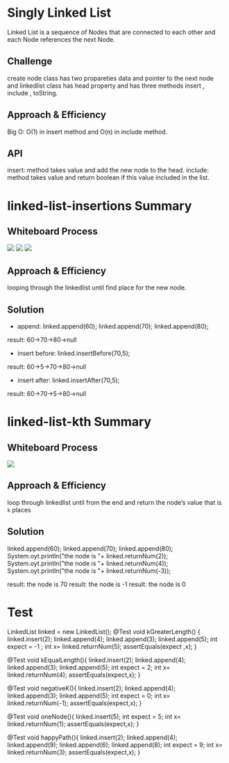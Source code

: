 # Singly Linked List
<!-- Short summary or background information -->
Linked List is a sequence of Nodes that are connected to each other and each Node references the next Node.

## Challenge
<!-- Description of the challenge -->

create node class has two propareties data and pointer to the next node and linkedlist class has head property and has three methods insert , include , toString.


## Approach & Efficiency
<!-- What approach did you take? Why? What is the Big O space/time for this approach? -->
Big O: O(1) in insert method and O(n) in include method.
## API
<!-- Description of each method publicly available to your Linked List -->
insert: method takes value and add the new node to the head.
include: method takes value and return boolean if this value included in the list.

# linked-list-insertions Summary
<!-- Description of the challenge -->

## Whiteboard Process
<!-- Embedded whiteboard image -->
![](C:\Users\LENOVO\Documents\challenges\401-data-structures-and-algorithms\data-structures\Linkedlist\lib\src\main\resources\appendLinkedlist.PNG)
![](C:\Users\LENOVO\Documents\challenges\401-data-structures-and-algorithms\data-structures\Linkedlist\lib\src\main\resources\insertBefore.PNG)
![](C:\Users\LENOVO\Documents\challenges\401-data-structures-and-algorithms\data-structures\Linkedlist\lib\src\main\resources\insertAfter.PNG)


## Approach & Efficiency
<!-- What approach did you take? Why? What is the Big O space/time for this approach? -->
looping through the linkedlist until find place for the new node.

## Solution
<!-- Show how to run your code, and examples of it in action -->
- append:
  linked.append(60);
  linked.append(70);
  linked.append(80);
  
result: 60->70->80->null

- insert before:
  linked.insertBefore(70,5); 
  
 result: 60->5->70->80->null

- insert after:
  linked.insertAfter(70,5);

result: 60->70->5->80->null

# linked-list-kth Summary
<!-- Description of the challenge -->

## Whiteboard Process
<!-- Embedded whiteboard image -->
![](C:\Users\LENOVO\Documents\challenges\401-data-structures-and-algorithms\data-structures\Linkedlist\lib\src\main\resources\returnnum.PNG)

## Approach & Efficiency
<!-- What approach did you take? Why? What is the Big O space/time for this approach? -->
loop through linkedlist until from the end and return the node’s value that is `k` places


## Solution
<!-- Show how to run your code, and examples of it in action -->

linked.append(60);
linked.append(70);
linked.append(80);
System.oyt.println("the node is "+ linked.returnNum(2));
System.oyt.println("the node is "+ linked.returnNum(4));
System.oyt.println("the node is "+ linked.returnNum(-3));


result: the node is 70
result: the node is -1
result: the node is 0

# Test

LinkedList linked = new LinkedList();
@Test void kGreaterLength() {
linked.insert(2);
linked.append(4);
linked.append(3);
linked.append(5);
int expect = -1 ;
int x=  linked.returnNum(5);
assertEquals(expect ,x);
}

@Test void kEqualLength(){
linked.insert(2);
linked.append(4);
linked.append(3);
linked.append(5);
int expect = 2;
int x=  linked.returnNum(4);
assertEquals(expect,x);
}

@Test void negativeK(){
linked.insert(2);
linked.append(4);
linked.append(3);
linked.append(5);
int expect = 0;
int x=  linked.returnNum(-1);
assertEquals(expect,x);
}

@Test void oneNode(){
linked.insert(5);
int expect = 5;
int x=  linked.returnNum(1);
assertEquals(expect,x);
}

@Test void happyPath(){
linked.insert(2);
linked.append(4);
linked.append(9);
linked.append(6);
linked.append(8);
int expect = 9;
int x=  linked.returnNum(3);
assertEquals(expect,x);
}




